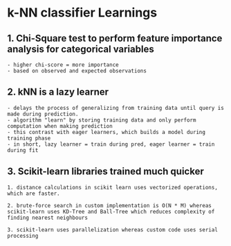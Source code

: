 # k-NN classifier Learnings

## 1. Chi-Square test to perform feature importance analysis for categorical variables

    - higher chi-score = more importance
    - based on observed and expected observations

## 2. kNN is a lazy learner

    - delays the process of generalizing from training data until query is made during prediction.
    - algorithm "learn" by storing training data and only perform computation when making prediction
    - this contrast with eager learners, which builds a model during training phase
    - in short, lazy learner = train during pred, eager learner = train during fit

## 3. Scikit-learn libraries trained much quicker

    1. distance calculations in scikit learn uses vectorized operations, which are faster.

    2. brute-force search in custom implementation is O(N * M) whereas scikit-learn uses KD-Tree and Ball-Tree which reduces complexity of finding nearest neighbours

    3. scikit-learn uses parallelization whereas custom code uses serial processing
